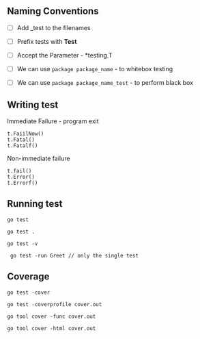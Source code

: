 ## Naming Conventions

- [ ] Add _test to the filenames
- [ ] Prefix tests with **Test**
- [ ] Accept the Parameter - *testing.T
- [ ] We can use `package package_name` - to whitebox testing
- [ ] We can use `package package_name_test` - to perform black box


## Writing test

Immediate Failure - program exit
```
t.FaiilNow()
t.Fatal()
t.Fatalf()
``` 
Non-immediate failure

```
t.fail()
t.Error()
t.Errorf()
```

## Running test

```
go test

go test .

go test -v

 go test -run Greet // only the single test
```

## Coverage

```
go test -cover

go test -coverprofile cover.out

go tool cover -func cover.out

go tool cover -html cover.out 

```